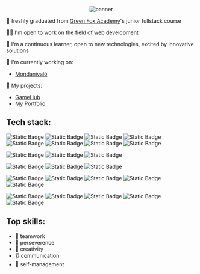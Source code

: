 <p align=center>
<img src=https://github.com/katigirl/katigirl/assets/115567152/6426e7ee-ca5f-489b-be3f-17b801002476 alt="banner"/>
<p/>

:scroll: freshly graduated from [Green Fox Academy](@green-fox-academy)'s junior fullstack course 

👩‍💻 I'm open to work on the field of web development 

:seedling: I'm a continuous learner, open to new technologies, excited by innovative solutions

:rocket: I'm currently working on:
  - [Mondanivaló](https://mondanivalo.vercel.app)
    
:dart: My projects: 
-  [GameHub](https://game-hub-katigirl.vercel.app/)
-  [My Portfolio](https://katigirl.vercel.app/)

## Tech stack:
![Static Badge](https://img.shields.io/badge/React-blue?logo=react&logoColor=%231c6e91&labelColor=white&color=%231c6e91)
![Static Badge](https://img.shields.io/badge/React%20Router%20-%20black?logo=reactrouter&labelColor=white&color=red)
![Static Badge](https://img.shields.io/badge/React%20Query%20-%20white?logo=reactquery&logoColor=%23FF4154&labelColor=white&color=%23FF4154)
![Static Badge](https://img.shields.io/badge/Next.js-black?logo=nextdotjs&logoColor=black&labelColor=white&color=black)
![Static Badge](https://img.shields.io/badge/Node.js-black?logo=nodedotjs&logoColor=%23198a0f&labelColor=white&color=%23198a0f)
![Static Badge](https://img.shields.io/badge/Express-black?logo=express&logoColor=black&labelColor=white&color=black)
![Static Badge](https://img.shields.io/badge/JavaScript-black?logo=javascript&logoColor=%23fccf28&labelColor=black&color=black)
![Static Badge](https://img.shields.io/badge/TypeScript-black?logo=typescript&logoColor=%2355a4fa&labelColor=black&color=black)

![Static Badge](https://img.shields.io/badge/Jest%20-%20white?logo=jest&logoColor=%23C21325&labelColor=white&color=%23C21325)
![Static Badge](https://img.shields.io/badge/Vitest%20-%20white?logo=vitest&logoColor=%236E9F18&labelColor=white&color=%236E9F18)
![Static Badge](https://img.shields.io/badge/React%20Testing%20Library%20-%20white?logo=testinglibrary&logoColor=%23E33332&labelColor=white&color=%23E33332)

![Static Badge](https://img.shields.io/badge/MySQL-black?logo=mysql&logoColor=%23196e8c&labelColor=white&color=%23196e8c)
![Static Badge](https://img.shields.io/badge/PostgresSQL-black?logo=postgresql&logoColor=%23045070&labelColor=white&color=%23045070)
![Static Badge](https://img.shields.io/badge/Prisma-black?logo=prisma&logoColor=%23293940&labelColor=white&color=%23293940)

![Static Badge](https://img.shields.io/badge/Tailwind-black?logo=tailwindcss&logoColor=%230cecf0&labelColor=black&color=%23abf6f7)
![Static Badge](https://img.shields.io/badge/CSS-black?logo=css3&logoColor=%230d4db5&labelColor=white&color=%230d4db5)
![Static Badge](https://img.shields.io/badge/Headless%20UI-black?logo=headlessui&logoColor=%234321b0&labelColor=white&color=%234321b0)
![Static Badge](https://img.shields.io/badge/shadcn%2Fui-black?logo=shadcnui)
![Static Badge](https://img.shields.io/badge/Chakra%20UI-white?logo=chakraui&link=https%3A%2F%2Fchakra-ui.com%2F)


![Static Badge](https://img.shields.io/badge/git-black?logo=git&logoColor=%23b53f0d&labelColor=white&color=%23b53f0d)
![Static Badge](https://img.shields.io/badge/GitHub-black?logo=github&logoColor=black&labelColor=white&color=black)
![Static Badge](https://img.shields.io/badge/Jira%20Software-black?logo=jirasoftware&logoColor=%230a54a3&labelColor=white&color=white)
![Static Badge](https://img.shields.io/badge/Trello%20-%20white?logo=trello&logoColor=%230052CC&labelColor=white&color=%230052CC)
![Static Badge](https://img.shields.io/badge/SCRUM-%23112e4d)


## Top skills:

- :rugby_football: teamwork
- :ant: perseverence
- :guitar: creativity
- :ear: communication
- :dizzy: self-management
<!--
**katigirl/katigirl** is a ✨ _special_ ✨ repository because its `README.md` (this file) appears on your GitHub profile.

Here are some ideas to get you started:

- 🔭 I’m currently working on ...
- 🌱 I’m currently learning ...
- 👯 I’m looking to collaborate on ...
- 🤔 I’m looking for help with ...
- 💬 Ask me about ...
- 📫 How to reach me: ...
- 😄 Pronouns: ...
- ⚡ Fun fact: ...
-->

